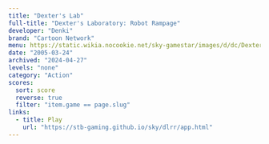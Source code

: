 ```yaml
---
title: "Dexter's Lab"
full-title: "Dexter's Laboratory: Robot Rampage"
developer: "Denki"
brand: "Cartoon Network"
menu: https://static.wikia.nocookie.net/sky-gamestar/images/d/dc/Dexters_Lab_Robot_Rampage.png/revision/latest/scale-to-width-down/1000?cb=20230615135343
date: "2005-03-24"
archived: "2024-04-27"
levels: "none"
category: "Action"
scores:
  sort: score
  reverse: true
  filter: "item.game == page.slug"
links:
  - title: Play
    url: "https://stb-gaming.github.io/sky/dlrr/app.html"
---
```


